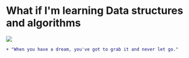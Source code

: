 # What if I'm learning Data structures and algorithms

<img src="https://images.unsplash.com/photo-1536244636800-a3f74db0f3cf?ixlib=rb-1.2.1&q=80&cs=tinysrgb&fm=jpg&crop=entropy&w=3600">

```diff
+ "When you have a dream, you've got to grab it and never let go."
```
